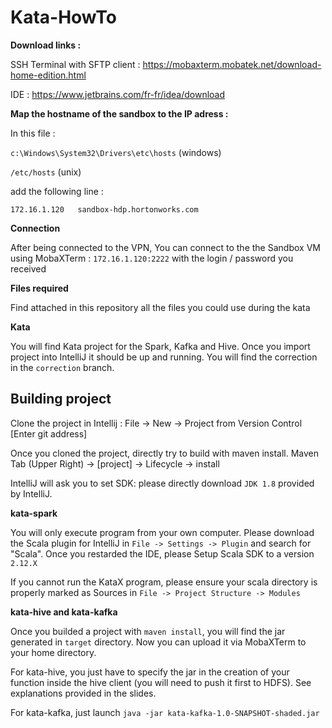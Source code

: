 # Kata-HowTo

**Download links :**

SSH Terminal with SFTP client :
https://mobaxterm.mobatek.net/download-home-edition.html

IDE :
https://www.jetbrains.com/fr-fr/idea/download


**Map the hostname of the sandbox to the IP adress :**

In this file :

`c:\Windows\System32\Drivers\etc\hosts` (windows)

`/etc/hosts` (unix)

add the following line :

`172.16.1.120   sandbox-hdp.hortonworks.com`

**Connection**

After being connected to the VPN,
You can connect to the the Sandbox VM using MobaXTerm : `172.16.1.120:2222` with the login / password you received

**Files required**

Find attached in this repository all the files you could use during the kata

**Kata**

You will find Kata project for the Spark, Kafka and Hive.
Once you import project into IntelliJ it should be up and running.
You will find the correction in the `correction` branch.

## **Building project**

Clone the project in Intellij :
File -> New -> Project from Version Control
[Enter git address]


Once you cloned the project, directly try to build with maven install.
Maven Tab (Upper Right) -> [project] -> Lifecycle -> install

IntelliJ will ask you to set SDK: please directly download `JDK 1.8` provided by IntelliJ.

**kata-spark**

You will only execute program from your own computer.
Please download the Scala plugin for IntelliJ in `File -> Settings -> Plugin` and search for "Scala".
Once you restarded the IDE, please Setup Scala SDK to a version `2.12.X`

If you cannot run the KataX program, please ensure your scala directory is properly marked as Sources in `File -> Project Structure -> Modules`

**kata-hive and kata-kafka**

Once you builded a project with `maven install`, you will find the jar generated in `target` directory.
Now you can upload it via MobaXTerm to your home directory.

For kata-hive, you just have to specify the jar in the creation of your function inside the hive client (you will need to push it first to HDFS).
See explanations provided in the slides.

For kata-kafka, just launch `java -jar kata-kafka-1.0-SNAPSHOT-shaded.jar`







